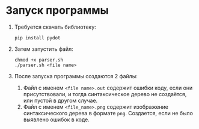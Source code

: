 # Запуск программы
1. Требуется скачать библиотеку: 
  
   `pip install pydot`

2. Затем запустить файл:
   ```
   chmod +x parser.sh
   ./parser.sh <file name>
   ``` 
3. После запуска программы создаются 2 файлы:
   1. Файл с именем `<file name>.out` содержит ошибки коду, если они присутствовали, и тогда синтаксическое дерево не создаётся, или пустой в другом случае.
   2. Файл с именем `<file_name>.png` содержит изображение синтаксического дерева в формате `png`. Создается, если не было выявлено ошибок в коде.